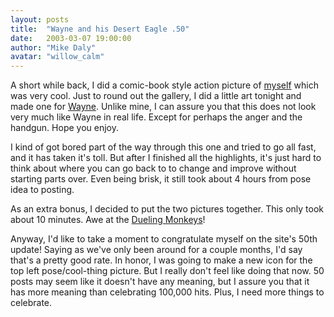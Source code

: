 ```yaml
---
layout: posts
title:  "Wayne and his Desert Eagle .50"
date:   2003-03-07 19:00:00
author: "Mike Daly"
avatar: "willow_calm"
---
```

A short while back, I did a comic-book style action picture of [myself](https://content.duelingmonkeys.com/gallery/art/actionwillow.jpg) which was very cool. Just to round out the gallery, I did a little art tonight and made one for [Wayne](https://content.duelingmonkeys.com/gallery/art/actionwayne.jpg). Unlike mine, I can assure you that this does not look very much like Wayne in real life. Except for perhaps the anger and the handgun. Hope you enjoy.

 I kind of got bored part of the way through this one and tried to go all fast, and it has taken it's toll. But after I finished all the highlights, it's just hard to think about where you can go back to to change and improve without starting parts over. Even being brisk, it still took about 4 hours from pose idea to posting.

 As an extra bonus, I decided to put the two pictures together. This only took about 10 minutes. Awe at the [Dueling Monkeys](https://content.duelingmonkeys.com/gallery/art/fighters.jpg)!

 Anyway, I'd like to take a moment to congratulate myself on the site's 50th update! Saying as we've only been around for a couple months, I'd say that's a pretty good rate. In honor, I was going to make a new icon for the top left pose/cool-thing picture. But I really don't feel like doing that now. 50 posts may seem like it doesn't have any meaning, but I assure you that it has more meaning than celebrating 100,000 hits. Plus, I need more things to celebrate.